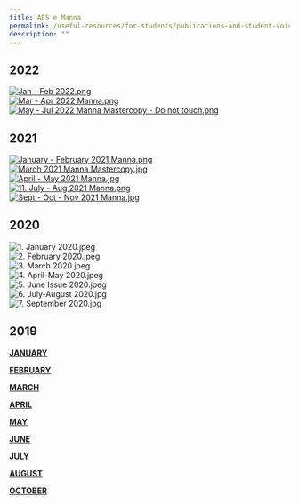 ```yaml
---
title: AES e Manna
permalink: /useful-resources/for-students/publications-and-student-voices/aes-e-manna/
description: ""
---
```

2022
----

[![Jan - Feb 2022.png](/images/Jan%20-%20Feb%202022.png)](https://viewer.joomag.com/manna-issue-22-jan-feb-2022/0410370001646987218?short&) <br>
[![Mar - Apr 2022 Manna.png](/images/Mar%20-%20Apr%202022%20Manna.png)](https://viewer.joomag.com/manna-issue-23-mar-apr-2022/0744320001654569777?short&) <br>
[![May - Jul 2022 Manna Mastercopy - Do not touch.png](/images/May%20-%20Jul%202022%20Manna%20Mastercopy%20-%20Do%20not%20touch.png)](https://viewer.joomag.com/manna-issue-24-may-jul-2022/0333042001660289796?short&)

2021
----

  
[![January - February 2021 Manna.png](/images/January%20-%20February%202021%20Manna.png)](https://viewer.joomag.com/our-roots-january-february-2021/0291447001614052264?short&)<br>
[![March 2021 Manna Mastercopy.jpg](/images/March%202021%20Manna%20Mastercopy.jpeg)](https://viewer.joomag.com/connections-march-2021/0882014001618578927?short&)<br>
[![April - May 2021 Manna.jpg](/images/April%20-%20May%202021%20Manna.jpeg)](https://viewer.joomag.com/endurance-april-may-2021/0603207001623141060)<br>
[![11. July - Aug 2021 Manna.png](/images/11%20July%20-%20Aug%202021%20Manna.png)](https://viewer.joomag.com/together-one-aes-july-august-2021/0488545001632105655?short&) <br>
[![Sept - Oct - Nov 2021 Manna.jpg](/images/Sept%20-%20Oct%20-%20Nov%202021%20Manna.jpeg) ](https://viewer.joomag.com/celebrate-sept-oct-nov-2021/0203137001636940055)

2020
----

  
![1. January 2020.jpeg](https://assumptionenglish.moe.edu.sg/qql/slot/u753/School%20Owned%20Publications/.tn.1.%20January%202020.jpeg.mid.jpg)<br>
![2. February 2020.jpeg](https://assumptionenglish.moe.edu.sg/qql/slot/u753/School%20Owned%20Publications/.tn.2.%20February%202020.jpeg.mid.jpg)<br>
![3. March 2020.jpeg](https://assumptionenglish.moe.edu.sg/qql/slot/u753/School%20Owned%20Publications/.tn.3.%20March%202020.jpeg.mid.jpg)  <br>
![4. April-May 2020.jpeg](https://assumptionenglish.moe.edu.sg/qql/slot/u753/School%20Owned%20Publications/.tn.4.%20April-May%202020.jpeg.mid.jpg)<br>
![5. June Issue 2020.jpeg](https://assumptionenglish.moe.edu.sg/qql/slot/u753/School%20Owned%20Publications/5.%20June%20Issue%202020.jpeg)<br>
![6. July-August 2020.jpg](https://assumptionenglish.moe.edu.sg/qql/slot/u753/School%20Owned%20Publications/6.%20July-August%202020.jpg)<br>
![7. September 2020.jpg](https://assumptionenglish.moe.edu.sg/qql/slot/u753/School%20Owned%20Publications/7.%20September%202020.jpg)  

2019
----

**[**JANUARY**](https://joom.ag/5zna)** 

[**FEBRUARY**](https://joom.ag/oIZa)

[**MARCH**](https://joom.ag/7Zha)

[**APRIL**](https://joom.ag/2Roa)

[**MAY**](https://joom.ag/xaze)

[**JUNE**](https://joom.ag/RQ4e)

[**JULY**](https://joom.ag/Du8e)

[**AUGUST**](https://joom.ag/4ARe)

[**OCTOBER**](https://joom.ag/aVte)
